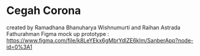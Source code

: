 # Cegah Corona
created by Ramadhana Bhanuharya Wishnumurti and Raihan Astrada Fathurahman
Figma mock up prototype :
https://www.figma.com/file/k8LeYEkx6gMbrYdlZE6kIm/SanberApp?node-id=0%3A1
